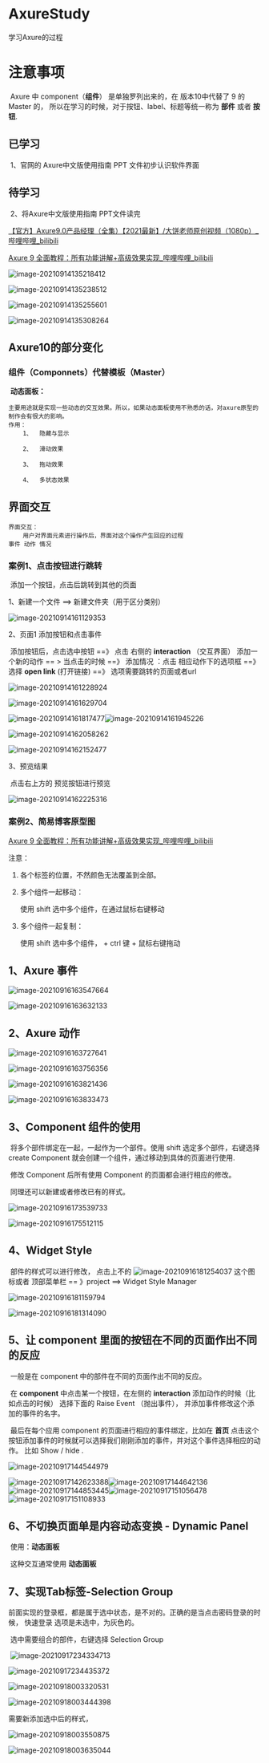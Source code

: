 # AxureStudy
学习Axure的过程

# 注意事项

​		Axure 中 component（**组件**） 是单独罗列出来的，在 版本10中代替了 9 的Master 的， 所以在学习的时候，对于按钮、label、标题等统一称为 **部件** 或者  **按钮**. 

## 已学习

​		1、官网的 Axure中文版使用指南 PPT 文件初步认识软件界面

## 待学习

​		2、将Axure中文版使用指南 PPT文件读完

 [【官方】Axure9.0产品经理（全集）【2021最新】/大饼老师原创视频（1080p）_哔哩哔哩_bilibili](https://www.bilibili.com/video/BV184411g7R2?p=9)



[Axure 9 全面教程：所有功能讲解+高级效果实现_哔哩哔哩_bilibili](https://www.bilibili.com/video/BV18t411p7ex?from=search&seid=17325911429516440402&spm_id_from=333.337.0.0)

![image-20210914135218412](README.assets/image-20210914135218412.png)

![image-20210914135238512](README.assets/image-20210914135238512.png)

![image-20210914135255601](README.assets/image-20210914135255601.png)

![image-20210914135308264](README.assets/image-20210914135308264.png)

## Axure10的部分变化

### 		**组件（Componnets）代替模板（Master）**

​			**动态面板：**

```
主要用途就是实现一些动态的交互效果。所以，如果动态面板使用不熟悉的话，对axure原型的制作会有很大的影响。
作用：
  	1、  隐藏与显示

	2、  滑动效果

	3、  拖动效果

	4、  多状态效果
```



## 界面交互

```
界面交互：
	用户对界面元素进行操作后，界面对这个操作产生回应的过程
事件 动作 情况

```



###  案例1、点击按钮进行跳转

​		添加一个按钮，点击后跳转到其他的页面

1、新建一个文件 ==> 新建文件夹（用于区分类别）   

![image-20210914161129353](README.assets/image-20210914161129353.png)



2、页面1 添加按钮和点击事件

​		添加按钮后，点击选中按钮 ==》 点击 右侧的 **interaction** （交互界面） 添加一个新的动作 == > 当点击的时候  ==》 添加情况 ：点击 相应动作下的选项框 ==》 选择 **open link** (打开链接) ==》 选项需要跳转的页面或者url

![image-20210914161228924](README.assets/image-20210914161228924.png)	

![image-20210914161629704](README.assets/image-20210914161629704.png)

![image-20210914161817477](README.assets/image-20210914161817477.png)![image-20210914161945226](README.assets/image-20210914161945226.png)

![image-20210914162058262](README.assets/image-20210914162058262.png)

![image-20210914162152477](README.assets/image-20210914162152477.png)



3、预览结果

​	点击右上方的 预览按钮进行预览

![image-20210914162225316](README.assets/image-20210914162225316.png)



### 案例2、简易博客原型图

[Axure 9 全面教程：所有功能讲解+高级效果实现_哔哩哔哩_bilibili](https://www.bilibili.com/video/BV18t411p7ex?p=6&spm_id_from=pageDriver)

注意：

1. 各个标签的位置，不然颜色无法覆盖到全部。

2. 多个组件一起移动：

   使用 shift 选中多个组件，在通过鼠标右键移动  

3. 多个组件一起复制：

   使用 shift 选中多个组件， + ctrl 键 + 鼠标右键拖动

## 1、Axure 事件

![image-20210916163547664](README.assets/image-20210916163547664.png)

![image-20210916163632133](README.assets/image-20210916163632133.png)

## 2、Axure 动作

![image-20210916163727641](README.assets/image-20210916163727641.png)

![image-20210916163756356](README.assets/image-20210916163756356.png)

![image-20210916163821436](README.assets/image-20210916163821436.png)

![image-20210916163833473](README.assets/image-20210916163833473.png)

## 3、Component  组件的使用

​	将多个部件绑定在一起，一起作为一个部件。使用 shift 选定多个部件，右键选择 create Component 就会创建一个组件，通过移动到具体的页面进行使用. 

​	修改 Component   后所有使用 Component   的页面都会进行相应的修改。

​	同理还可以新建或者修改已有的样式。

![image-20210916173539733](README.assets/image-20210916173539733.png)

![image-20210916175512115](README.assets/image-20210916175512115.png)

## 4、Widget Style 

​		部件的样式可以进行修改， 点击上不的 ![image-20210916181254037](README.assets/image-20210916181254037.png) 这个图标或者 顶部菜单栏 == 》project ==> Widget Style Manager 

![image-20210916181159794](README.assets/image-20210916181159794.png)

![image-20210916181314090](README.assets/image-20210916181314090.png)

## 5、让 component 里面的按钮在不同的页面作出不同的反应

​		一般是在 component 中的部件在不同的页面作出不同的反应。

​		在  **component**  中点击某一个按钮，在左侧的 **interaction** 添加动作的时候（比如点击的时候） 选择下面的 Raise Event （抛出事件）， 并添加事件修改这个添加的事件的名字。

​		最后在每个应用 component 的页面进行相应的事件绑定，比如在 **首页** 点击这个按钮添加事件的时候就可以选择我们刚刚添加的事件，并对这个事件选择相应的动作。 比如  Show / hide .



![image-20210917144544979](README.assets/image-20210917144544979.png)

![image-20210917142623388](README.assets/image-20210917142623388.png)![image-20210917144642136](README.assets/image-20210917144642136.png)![image-20210917144853445](README.assets/image-20210917144853445.png)![image-20210917151056478](README.assets/image-20210917151056478.png)![image-20210917151108933](README.assets/image-20210917151108933.png)



## 6、不切换页面单是内容动态变换 - Dynamic Panel 

​		使用：**动态面板**

​		这种交互通常使用 **动态面板** 

## 7、实现Tab标签-Selection Group

​		前面实现的登录框，都是属于选中状态，是不对的。正确的是当点击密码登录的时候， 快速登录 选项是未选中，为灰色的。

​		选中需要组合的部件，右键选择 Selection Group

​		![image-20210917234334713](README.assets/image-20210917234334713.png)

![image-20210917234435372](README.assets/image-20210917234435372.png)

![image-20210918003320531](README.assets/image-20210918003320531.png)

![image-20210918003444398](README.assets/image-20210918003444398.png)



需要新添加选中后的样式，

![image-20210918003550875](README.assets/image-20210918003550875.png)

![image-20210918003635044](README.assets/image-20210918003635044.png)
